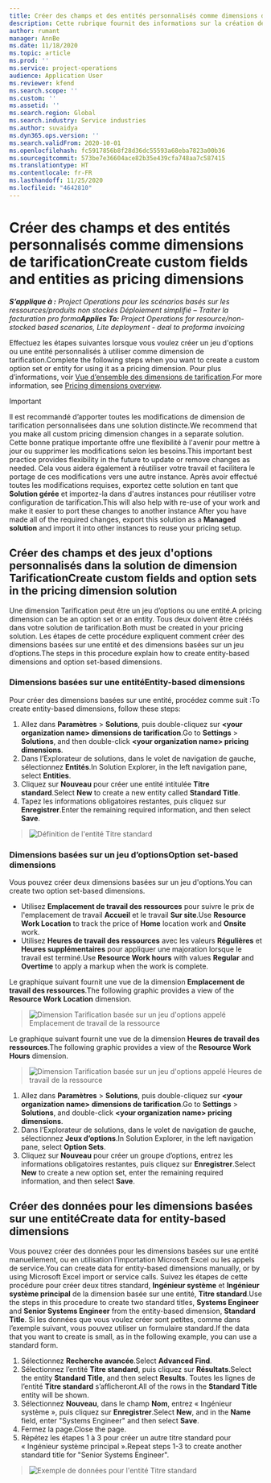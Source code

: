 ```yaml
---
title: Créer des champs et des entités personnalisés comme dimensions de tarification
description: Cette rubrique fournit des informations sur la création de groupes d’options ou d’entités personnalisé(es).
author: rumant
manager: AnnBe
ms.date: 11/18/2020
ms.topic: article
ms.prod: ''
ms.service: project-operations
audience: Application User
ms.reviewer: kfend
ms.search.scope: ''
ms.custom: ''
ms.assetid: ''
ms.search.region: Global
ms.search.industry: Service industries
ms.author: suvaidya
ms.dyn365.ops.version: ''
ms.search.validFrom: 2020-10-01
ms.openlocfilehash: fc5917856b8f28d36dc55593a68eba7823a00b36
ms.sourcegitcommit: 573be7e36604ace82b35e439cfa748aa7c587415
ms.translationtype: HT
ms.contentlocale: fr-FR
ms.lasthandoff: 11/25/2020
ms.locfileid: "4642810"
---
```

# <a name="create-custom-fields-and-entities-as-pricing-dimensions"></a><span data-ttu-id="f2b31-103">Créer des champs et des entités personnalisés comme dimensions de tarification</span><span class="sxs-lookup"><span data-stu-id="f2b31-103">Create custom fields and entities as pricing dimensions</span></span>

<span data-ttu-id="f2b31-104">_**S’applique à :** Project Operations pour les scénarios basés sur les ressources/produits non stockés Déploiement simplifié – Traiter la facturation pro forma_</span><span class="sxs-lookup"><span data-stu-id="f2b31-104">_**Applies To:** Project Operations for resource/non-stocked based scenarios, Lite deployment - deal to proforma invoicing_</span></span>

<span data-ttu-id="f2b31-105">Effectuez les étapes suivantes lorsque vous voulez créer un jeu d'options ou une entité personnalisés à utiliser comme dimension de tarification.</span><span class="sxs-lookup"><span data-stu-id="f2b31-105">Complete the following steps when you want to create a custom option set or entity for using it as a pricing dimension.</span></span> <span data-ttu-id="f2b31-106">Pour plus d’informations, voir [Vue d’ensemble des dimensions de tarification](pricing-dimensions-overview.md).</span><span class="sxs-lookup"><span data-stu-id="f2b31-106">For more information, see [Pricing dimensions overview](pricing-dimensions-overview.md).</span></span>  

> [!IMPORTANT]
> <span data-ttu-id="f2b31-107">Il est recommandé d’apporter toutes les modifications de dimension de tarification personnalisées dans une solution distincte.</span><span class="sxs-lookup"><span data-stu-id="f2b31-107">We recommend that you make all custom pricing dimension changes in a separate solution.</span></span> <span data-ttu-id="f2b31-108">Cette bonne pratique importante offre une flexibilité à l'avenir pour mettre à jour ou supprimer les modifications selon les besoins.</span><span class="sxs-lookup"><span data-stu-id="f2b31-108">This important best practice provides flexibility in the future to update or remove changes as needed.</span></span> <span data-ttu-id="f2b31-109">Cela vous aidera également à réutiliser votre travail et facilitera le portage de ces modifications vers une autre instance. Après avoir effectué toutes les modifications requises, exportez cette solution en tant que **Solution gérée** et importez-la dans d'autres instances pour réutiliser votre configuration de tarification.</span><span class="sxs-lookup"><span data-stu-id="f2b31-109">This will also help with re-use of your work and make it easier to port these changes to another instance After you have made all of the required changes, export this solution as a **Managed solution** and import it into other instances to reuse your pricing setup.</span></span>

  
## <a name="create-custom-fields-and-option-sets-in-the-pricing-dimension-solution"></a><span data-ttu-id="f2b31-110">Créer des champs et des jeux d'options personnalisés dans la solution de dimension Tarification</span><span class="sxs-lookup"><span data-stu-id="f2b31-110">Create custom fields and option sets in the pricing dimension solution</span></span>

<span data-ttu-id="f2b31-111">Une dimension Tarification peut être un jeu d’options ou une entité.</span><span class="sxs-lookup"><span data-stu-id="f2b31-111">A pricing dimension can be an option set or an entity.</span></span> <span data-ttu-id="f2b31-112">Tous deux doivent être créés dans votre solution de tarification.</span><span class="sxs-lookup"><span data-stu-id="f2b31-112">Both must be created in your pricing solution.</span></span> <span data-ttu-id="f2b31-113">Les étapes de cette procédure expliquent comment créer des dimensions basées sur une entité et des dimensions basées sur un jeu d’options.</span><span class="sxs-lookup"><span data-stu-id="f2b31-113">The steps in this procedure explain how to create entity-based dimensions and option set-based dimensions.</span></span>

### <a name="entity-based-dimensions"></a><span data-ttu-id="f2b31-114">Dimensions basées sur une entité</span><span class="sxs-lookup"><span data-stu-id="f2b31-114">Entity-based dimensions</span></span>
<span data-ttu-id="f2b31-115">Pour créer des dimensions basées sur une entité, procédez comme suit :</span><span class="sxs-lookup"><span data-stu-id="f2b31-115">To create entity-based dimensions, follow these steps:</span></span>

1. <span data-ttu-id="f2b31-116">Allez dans **Paramètres** > **Solutions**, puis double-cliquez sur **\<your organization name> dimensions de tarification**.</span><span class="sxs-lookup"><span data-stu-id="f2b31-116">Go to **Settings** > **Solutions**, and then double-click **\<your organization name> pricing dimensions**.</span></span>
2. <span data-ttu-id="f2b31-117">Dans l’Explorateur de solutions, dans le volet de navigation de gauche, sélectionnez **Entités**.</span><span class="sxs-lookup"><span data-stu-id="f2b31-117">In Solution Explorer, in the left navigation pane, select **Entities**.</span></span>
3. <span data-ttu-id="f2b31-118">Cliquez sur **Nouveau** pour créer une entité intitulée **Titre standard**.</span><span class="sxs-lookup"><span data-stu-id="f2b31-118">Select **New** to create a new entity called **Standard Title**.</span></span> 
4. <span data-ttu-id="f2b31-119">Tapez les informations obligatoires restantes, puis cliquez sur **Enregistrer**.</span><span class="sxs-lookup"><span data-stu-id="f2b31-119">Enter the remaining required information, and then select **Save**.</span></span>

> ![Définition de l'entité Titre standard](media/Standard-Title-entity-definition.png)

### <a name="option-set-based-dimensions"></a><span data-ttu-id="f2b31-121">Dimensions basées sur un jeu d’options</span><span class="sxs-lookup"><span data-stu-id="f2b31-121">Option set-based dimensions</span></span> 
<span data-ttu-id="f2b31-122">Vous pouvez créer deux dimensions basées sur un jeu d'options.</span><span class="sxs-lookup"><span data-stu-id="f2b31-122">You can create two option set-based dimensions.</span></span> 

- <span data-ttu-id="f2b31-123">Utilisez **Emplacement de travail des ressources** pour suivre le prix de l'emplacement de travail **Accueil** et le travail **Sur site**.</span><span class="sxs-lookup"><span data-stu-id="f2b31-123">Use **Resource Work Location** to track the price of **Home** location work and **Onsite** work.</span></span> 
- <span data-ttu-id="f2b31-124">Utilisez **Heures de travail des ressources** avec les valeurs **Régulières** et **Heures supplémentaires** pour appliquer une majoration lorsque le travail est terminé.</span><span class="sxs-lookup"><span data-stu-id="f2b31-124">Use **Resource Work hours** with values **Regular** and **Overtime** to apply a markup when the work is complete.</span></span>

<span data-ttu-id="f2b31-125">Le graphique suivant fournit une vue de la dimension **Emplacement de travail des ressources**.</span><span class="sxs-lookup"><span data-stu-id="f2b31-125">The following graphic provides a view of the **Resource Work Location** dimension.</span></span> 

> ![Dimension Tarification basée sur un jeu d'options appelé Emplacement de travail de la ressource](media/Option-set-PD-called-Resource-Work-Location.png)

<span data-ttu-id="f2b31-127">Le graphique suivant fournit une vue de la dimension **Heures de travail des ressources**.</span><span class="sxs-lookup"><span data-stu-id="f2b31-127">The following graphic provides a view of the **Resource Work Hours** dimension.</span></span> 

> ![Dimension Tarification basée sur un jeu d'options appelé Heures de travail de la ressource](media/Option-set-PD-called-Resource-Work-Hours.png)

1. <span data-ttu-id="f2b31-129">Allez dans **Paramètres** > **Solutions**, puis double-cliquez sur **\<your organization name> dimensions de tarification**.</span><span class="sxs-lookup"><span data-stu-id="f2b31-129">Go to **Settings** > **Solutions**, and double-click  **\<your organization name> pricing dimensions**.</span></span> 
2. <span data-ttu-id="f2b31-130">Dans l’Explorateur de solutions, dans le volet de navigation de gauche, sélectionnez **Jeux d’options**.</span><span class="sxs-lookup"><span data-stu-id="f2b31-130">In Solution Explorer, in the left navigation pane, select  **Option Sets**.</span></span> 
3. <span data-ttu-id="f2b31-131">Cliquez sur **Nouveau** pour créer un groupe d’options, entrez les informations obligatoires restantes, puis cliquez sur **Enregistrer**.</span><span class="sxs-lookup"><span data-stu-id="f2b31-131">Select **New** to create a new option set, enter the remaining required information, and then select **Save**.</span></span>

## <a name="create-data-for-entity-based-dimensions"></a><span data-ttu-id="f2b31-132">Créer des données pour les dimensions basées sur une entité</span><span class="sxs-lookup"><span data-stu-id="f2b31-132">Create data for entity-based dimensions</span></span>

<span data-ttu-id="f2b31-133">Vous pouvez créer des données pour les dimensions basées sur une entité manuellement, ou en utilisation l’importation Microsoft Excel ou les appels de service.</span><span class="sxs-lookup"><span data-stu-id="f2b31-133">You can create data for entity-based dimensions manually, or by using Microsoft Excel import or service calls.</span></span> <span data-ttu-id="f2b31-134">Suivez les étapes de cette procédure pour créer deux titres standard, **Ingénieur système** et **Ingénieur système principal** de la dimension basée sur une entité, **Titre standard**.</span><span class="sxs-lookup"><span data-stu-id="f2b31-134">Use the steps in this procedure to create two standard titles, **Systems Engineer** and **Senior Systems Engineer** from the entity-based dimension, **Standard Title**.</span></span> <span data-ttu-id="f2b31-135">Si les données que vous voulez créer sont petites, comme dans l’exemple suivant, vous pouvez utiliser un formulaire standard.</span><span class="sxs-lookup"><span data-stu-id="f2b31-135">If the data that you want to create is small, as in the following example, you can use a standard form.</span></span>

1. <span data-ttu-id="f2b31-136">Sélectionnez **Recherche avancée**.</span><span class="sxs-lookup"><span data-stu-id="f2b31-136">Select **Advanced Find**.</span></span>
2. <span data-ttu-id="f2b31-137">Sélectionnez l’entité **Titre standard**, puis cliquez sur **Résultats**.</span><span class="sxs-lookup"><span data-stu-id="f2b31-137">Select the entity **Standard Title**, and then select **Results**.</span></span> <span data-ttu-id="f2b31-138">Toutes les lignes de l’entité **Titre standard** s’afficheront.</span><span class="sxs-lookup"><span data-stu-id="f2b31-138">All of the rows in the **Standard Title** entity will be shown.</span></span>
3. <span data-ttu-id="f2b31-139">Sélectionnez **Nouveau**, dans le champ **Nom**, entrez « Ingénieur système », puis cliquez sur **Enregistrer**.</span><span class="sxs-lookup"><span data-stu-id="f2b31-139">Select **New**, and in the **Name** field, enter "Systems Engineer" and then select **Save**.</span></span>
4. <span data-ttu-id="f2b31-140">Fermez la page.</span><span class="sxs-lookup"><span data-stu-id="f2b31-140">Close the page.</span></span> 
5. <span data-ttu-id="f2b31-141">Répétez les étapes 1 à 3 pour créer un autre titre standard pour « Ingénieur système principal ».</span><span class="sxs-lookup"><span data-stu-id="f2b31-141">Repeat steps 1-3 to create another standard title for "Senior Systems Engineer".</span></span>

> ![Exemple de données pour l'entité Titre standard](media/ST-data.png)
